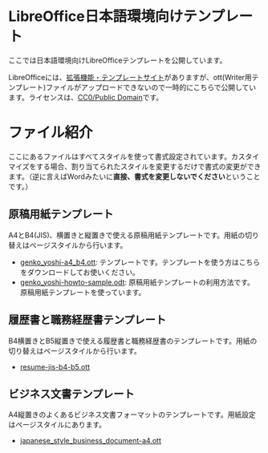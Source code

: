# LibreOffice日本語環境向けテンプレート

ここでは日本語環境向けLibreOfficeテンプレートを公開しています。

LibreOfficeには、[拡張機能・テンプレートサイト](https://extensions.libreoffice.org/)がありますが、ott(Writer用テンプレート)ファイルがアップロードできないので一時的にこちらで公開しています。ライセンスは、[CC0/Public Domain](https://creativecommons.org/publicdomain/zero/1.0/deed.ja)です。

# ファイル紹介

ここにあるファイルはすべてスタイルを使って書式設定されています。カスタイマイズをする場合、割り当てられたスタイルを変更するだけで書式の変更ができます。（逆に言えばWordみたいに**直接、書式を変更しないでください**ということです。）

## 原稿用紙テンプレート

A4とB4(JIS)、横置きと縦置きで使える原稿用紙テンプレートです。用紙の切り替えはページスタイルから行います。

* [genko_yoshi-a4_b4.ott](./genko_yoshi-a4_b4.ott): テンプレートです。テンプレートを使う方はこちらをダウンロードしてお使いください。
* [genko_yoshi-howto-sample.odt](./genko_yoshi-howto-sample.odt): 原稿用紙テンプレートの利用方法です。原稿用紙テンプレートを使っています。

## 履歴書と職務経歴書テンプレート

B4横置きとB5縦置きで使える履歴書と職務経歴書のテンプレートです。用紙の切り替えはページスタイルから行います。

* [resume-jis-b4-b5.ott](/resume-jis-b4-b5.ott)

## ビジネス文書テンプレート

A4縦置きのよくあるビジネス文書フォーマットのテンプレートです。用紙設定はページスタイルにあります。

* [japanese_style_business_document-a4.ott](./japanese_style_business_document-a4.ott)
